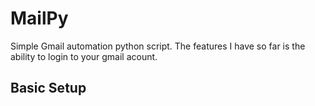 # MailPy
Simple Gmail automation python script. The features I have so far is the ability to login to your gmail acount. 

## Basic Setup
